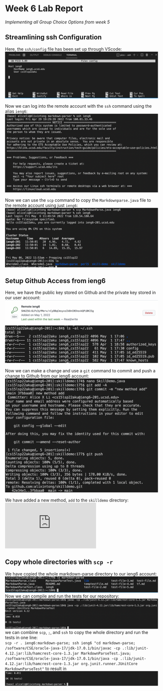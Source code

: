 # Week 6 Lab Report

*Implementing all Group Choice Options from week 5*

## Streamlining ssh Configuration

Here, the `ssh/config` file has been set up through VScode:
![Image](6-1.png)

Now we can log into the remote account with the `ssh` command using the alias `ieng6`:
![Image](6-2.png)

Now we can use the `scp` command to copy the `Markdownparse.java` file to the remote account using just `ieng6`:
![Image](6-3.png)

## Setup Github Access from ieng6

Here, we have the public key stored on Github and the private key stored in our user account:
![Image](6-4.png)
![Image](6-5.png)

Now we can make a change and use a `git` command to commit and push a change to Github from our ieng6 account:
![Image](6-6.png)

We have added a new method, `add` to the `skilldemo` directory:
![Link](https://github.com/alixintong/skilldemo/blob/main/SkillDemo.java)

## Copy whole directories with `scp -r`

We have copied the whole markdown-parse directory to our ieng6 account:
![Image](6-7.png)
Now we can compile and run the tests for our repository:
![Image](6-8.png)
we can combine `scp`, `;`, and `ssh` to copy the whole directory and run the tests in one line:
\
`scp -r . ieng6:markdown-parse; ssh ieng6 "cd markdown-parse; /software/CSE/oracle-java-17/jdk-17.0.1/bin/javac -cp .:lib/junit-4.12.jar:lib/hamcrest-core-1.3.jar MarkdownParseTest.java; /software/CSE/oracle-java-17/jdk-17.0.1/bin/java -cp .:lib/junit-4.12.jar:lib/hamcrest-core-1.3.jar org.junit.runner.JUnitCore MarkdownParseTest"` to result in
![Image](6-9.png)

